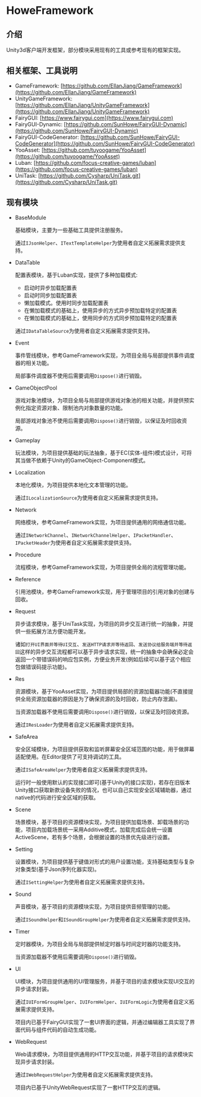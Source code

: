 # HoweFramework

## 介绍

Unity3d客户端开发框架，部分模块采用现有的工具或参考现有的框架实现。

## 相关框架、工具说明

- GameFramework: [https://github.com/EllanJiang/GameFramework](https://github.com/EllanJiang/GameFramework)
- UnityGameFramework: [https://github.com/EllanJiang/UnityGameFramework](https://github.com/EllanJiang/UnityGameFramework)
- FairyGUI: [https://www.fairygui.com](https://www.fairygui.com)
- FairyGUI-Dynamic: [https://github.com/SunHowe/FairyGUI-Dynamic](https://github.com/SunHowe/FairyGUI-Dynamic)
- FairyGUI-CodeGenerator: [https://github.com/SunHowe/FairyGUI-CodeGenerator](https://github.com/SunHowe/FairyGUI-CodeGenerator)
- YooAsset: [https://github.com/tuyoogame/YooAsset](https://github.com/tuyoogame/YooAsset)
- Luban: [https://github.com/focus-creative-games/luban](https://github.com/focus-creative-games/luban)
- UniTask: [https://github.com/Cysharp/UniTask.git](https://github.com/Cysharp/UniTask.git)

## 现有模块

- BaseModule

    基础模块，主要为一些基础工具提供注册服务。
    
    通过`IJsonHelper`、`ITextTemplateHelper`为使用者自定义拓展需求提供支持。

- DataTable

    配置表模块，基于Luban实现，提供了多种加载模式:
    - 启动时异步加载配置表
    - 启动时同步加载配置表
    - 懒加载模式。使用时同步加载配置表
    - 在懒加载模式的基础上，使用异步的方式异步预加载特定的配置表
    - 在懒加载模式的基础上，使用同步的方式同步预加载特定的配置表
    
    通过`IDataTableSource`为使用者自定义拓展需求提供支持。

- Event

    事件管线模块，参考GameFramework实现，为项目全局与局部提供事件调度器的相关功能。
    
    局部事件调度器不使用后需要调用`Dispose()`进行销毁。

- GameObjectPool

    游戏对象池模块，为项目全局与局部提供游戏对象池的相关功能，并提供预实例化指定资源对象、限制池内对象数量的功能。
    
    局部游戏对象池不使用后需要调用`Dispose()`进行销毁，以保证及时回收资源。

- Gameplay

    玩法模块，为项目提供基础的玩法抽象，基于EC(实体-组件)模式设计，可将其当做不依赖于Unity的GameObject-Component模式。

- Localization

    本地化模块，为项目提供本地化文本管理的功能。
    
    通过`ILocalizationSource`为使用者自定义拓展需求提供支持。

- Network

    网络模块，参考GameFramework实现，为项目提供通用的网络通信功能。

    通过`INetworkChannel`、`INetworkChannelHelper`、`IPacketHandler`、`IPacketHeader`为使用者自定义拓展需求提供支持。

- Procedure

    流程模块，参考GameFramework实现，为项目提供全局的流程管理功能。

- Reference

    引用池模块，参考GameFramework实现，用于管理项目的引用对象的创建与回收。

- Request

    异步请求模块，基于UniTask实现，为项目的异步交互进行统一的抽象，并提供一些拓展方法方便功能开发。
    
    诸如`打开UI界面并等待UI交互`、`发送HTTP请求并等待返回`、`发送协议给服务端并等待返回`这样的异步交互流程都可以基于异步请求实现，统一的抽象中会确保必定会返回一个带错误码的响应包实例，方便业务开发(例如后续可以基于这个相应包做错误码提示功能)。

- Res

    资源模块，基于YooAsset实现，为项目提供局部的资源加载器功能(不直接提供全局资源加载器的原因是为了确保资源的及时回收，防止内存泄漏)。
    
    当资源加载器不使用后需要调用`Dispose()`进行销毁，以保证及时回收资源。

    通过`IResLoader`为使用者自定义拓展需求提供支持。

- SafeArea

    安全区域模块，为项目提供获取和监听屏幕安全区域范围的功能，用于做屏幕适配使用。在Editor提供了可支持调试的工具。

    通过`ISafeAreaHelper`为使用者自定义拓展需求提供支持。

    运行时一般使用默认的实现接口即可(基于Unity的接口实现)，若存在旧版本Unity接口获取新款设备失败的情况，也可以自己实现安全区域辅助器，通过native的代码进行安全区域的获取。

- Scene

    场景模块，基于项目的资源模块实现，为项目提供加载场景、卸载场景的功能，项目内加载场景统一采用Additive模式，加载完成后会统一设置ActiveScene，若有多个场景，会根据设置的场景优先级进行设置。

- Setting

    设置模块，为项目提供基于键值对形式的用户设置功能，支持基础类型与复杂对象类型(基于Json序列化器实现)。
    
    通过`ISettingHelper`为使用者自定义拓展需求提供支持。

- Sound

    声音模块，基于项目的资源模块实现，为项目提供音频管理的功能。
    
    通过`ISoundHelper`和`ISoundGroupHelper`为使用者自定义拓展需求提供支持。

- Timer

    定时器模块，为项目全局与局部提供帧定时器与时间定时器的功能支持。
    
    当资源加载器不使用后需要调用`Dispose()`进行销毁。

- UI

    UI模块，为项目提供通用的UI管理服务，并基于项目的请求模块实现UI交互的异步请求封装。
    
    通过`IUIFormGroupHelper`、`IUIFormHelper`、`IUIFormLogic`为使用者自定义拓展需求提供支持。

    项目内已基于FairyGUI实现了一套UI界面的逻辑，并通过编辑器工具实现了界面代码与组件代码的自动生成功能。

- WebRequest

    Web请求模块，为项目提供通用的HTTP交互功能，并基于项目的请求模块实现异步请求封装。

    通过`IWebRequestHelper`为使用者自定义拓展需求提供支持。

    项目内已基于UnityWebRequest实现了一套HTTP交互的逻辑。